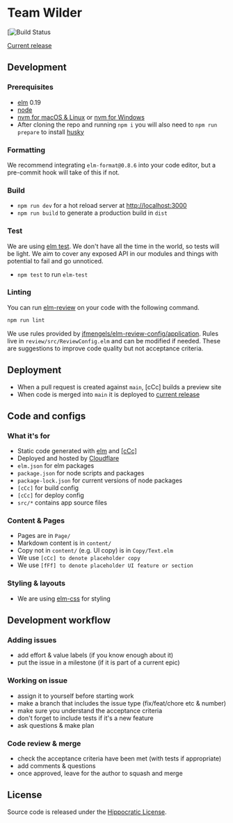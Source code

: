 # Team Wilder

[![Build Status]([cCc])

[Current release]([cCc])


## Development

### Prerequisites
- [elm](http://elm-lang.org/) 0.19
- [node](https://nodejs.org/)
- [nvm for macOS & Linux](https://github.com/nvm-sh/nvm) or [nvm for Windows](https://github.com/coreybutler/nvm-windows)
- After cloning the repo and running `npm i` you will also need to `npm run prepare` to install [husky](https://blog.typicode.com/husky-git-hooks-autoinstall/)

### Formatting
We recommend integrating `elm-format@0.8.6` into your code editor, but a pre-commit hook will take of this if not.

### Build
- `npm run dev` for a hot reload server at [http://localhost:3000](http://localhost:3000)
- `npm run build` to generate a production build in `dist`

### Test
We are using [elm test](https://package.elm-lang.org/packages/elm-explorations/test/latest).
We don't have all the time in the world, so tests will be light.
We aim to cover any exposed API in our modules and things with potential to fail and go unnoticed.
- `npm test` to run `elm-test`


### Linting
You can run [elm-review](https://github.com/jfmengels/elm-review) on your code with the following command.

```sh
npm run lint
```

We use rules provided by [jfmengels/elm-review-config/application](https://github.com/jfmengels/elm-review-config). Rules live in `review/src/ReviewConfig.elm` and can be modified if needed. These are suggestions to improve code quality but not acceptance criteria.

## Deployment

- When a pull request is created against `main`, [cCc] builds a preview site
- When code is merged into `main` it is deployed to [current release]([cCc])


## Code and configs

### What it's for
- Static code generated with [elm](https://elm-lang.org/docs) and [[cCc]]()
- Deployed and hosted by [Cloudflare](https://www.cloudflare.com/)
- `elm.json` for elm packages
- `package.json` for node scripts and packages
- `package-lock.json` for current versions of node packages
- `[cCc]` for build config
- `[cCc]` for deploy config
- `src/*` contains app source files

### Content & Pages

- Pages are in `Page/`
- Markdown content is in `content/`
- Copy not in `content/` (e.g. UI copy) is in `Copy/Text.elm`
- We use `[cCc] to denote placeholder copy`
- We use `[fFf] to denote placeholder UI feature or section`

### Styling & layouts

- We are using [elm-css](https://package.elm-lang.org/packages/rtfeldman/elm-css/latest/Css) for styling


## Development workflow

### Adding issues

-  add effort & value labels (if you know enough about it)
-  put the issue in a milestone (if it is part of a current epic)

### Working on issue

-  assign it to yourself before starting work
-  make a branch that includes the issue type (fix/feat/chore etc & number)
-  make sure you understand the acceptance criteria
-  don't forget to include tests if it's a new feature
-  ask questions & make plan

### Code review & merge

-  check the acceptance criteria have been met (with tests if appropriate)
-  add comments & questions
-  once approved, leave for the author to squash and merge

## License

Source code is released under the [Hippocratic License](https://firstdonoharm.dev/version/3/0/license/).

